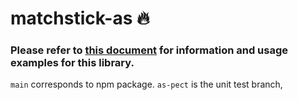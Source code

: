 # matchstick-as 🔥

### Please refer to [this document](https://github.com/LimeChain/matchstick/blob/main/README.md "this document") for information and usage examples for this library.

`main` corresponds to npm package.
`as-pect` is the unit test branch,
